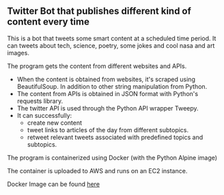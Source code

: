 ## Twitter Bot that publishes different kind of content every time
This is a bot that tweets some smart content at a scheduled time period.
It can tweets about tech, science, poetry, some jokes and cool nasa and art images.

The program gets the content from different websites and APIs.
- When the content is obtained from websites, it's scraped using BeautifulSoup. In addition to other string manipulation from Python. 
- The content from APIs is obtained in JSON format with Python's requests library. 
- The twitter API is used through the Python API wrapper Tweepy. 
- It can successfully:
	- create new content
	- tweet links to articles of the day from different subtopics. 
	- retweet relevant tweets associated with predefined topics and subtopics. 


The program is containerized using Docker (with the Python Alpine image)

The container is uploaded to AWS and runs on an EC2 instance. 

Docker Image can be found [here](https://hub.docker.com/r/diegojramirezs7/twitter-bot/)


